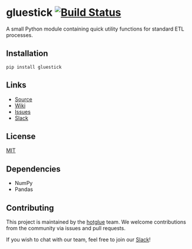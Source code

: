 gluestick [![Build Status](https://travis-ci.org/hotgluexyz/gluestick.svg?branch=master)](https://travis-ci.org/hotgluexyz/gluestick)
=============

A small Python module containing quick utility functions for standard ETL processes.

## Installation ##

```
pip install gluestick
```

## Links ##

* [Source]
* [Wiki]
* [Issues]
* [Slack]

## License ##
[MIT]

## Dependencies ##
* NumPy
* Pandas

## Contributing ##
This project is maintained by the [hotglue] team. We welcome contributions from the 
community via issues and pull requests.

If you wish to chat with our team, feel free to join our [Slack]!


[Source]: https://github.com/hotgluexyz/gluestick
[Wiki]: https://github.com/hotgluexyz/gluestick/wiki
[Issues]: https://github.com/hotgluexyz/gluestick/issues
[MIT]: https://tldrlegal.com/license/mit-license
[hotglue]: https://hotglue.xyz
[Slack]: https://bit.ly/2KBGGq1
